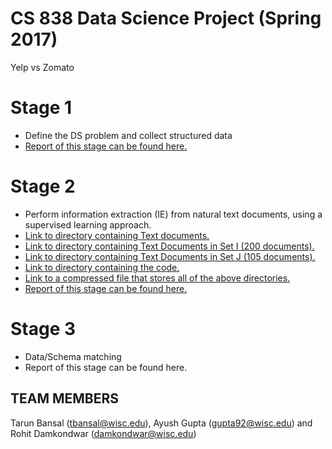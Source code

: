 # CS 838 Data Science Project (Spring 2017)
Yelp vs Zomato

# Stage 1
- Define the DS problem and collect structured data
- [Report of this stage can be found here.][7]

# Stage 2 
- Perform information extraction (IE) from natural text documents, using a supervised learning approach.
- [Link to directory containing Text documents.][1]
- [Link to directory containing Text Documents in Set I (200 documents).][2]
- [Link to directory containing Text Documents in Set J (105 documents).][3]
- [Link to directory containing the code.][4]
- [Link to a compressed file that stores all of the above directories.][5]
- [Report of this stage can be found here.][6]

# Stage 3 
- Data/Schema matching
- Report of this stage can be found here.

## TEAM MEMBERS
Tarun Bansal (tbansal@wisc.edu), Ayush Gupta (gupta92@wisc.edu) and Rohit Damkondwar (damkondwar@wisc.edu) 

[1]: https://github.com/rdamkondwar/FoodReviewAnalytics/tree/master/docs
[2]: https://github.com/rdamkondwar/FoodReviewAnalytics/tree/master/docs/training
[3]: https://github.com/rdamkondwar/FoodReviewAnalytics/tree/master/docs/test
[4]: https://github.com/rdamkondwar/FoodReviewAnalytics
[5]: http://pages.cs.wisc.edu/~tarun/cs838/FoodReviewAnalytics.zip
[6]: http://pages.cs.wisc.edu/~tarun/cs838/Stage2Report.pdf
[7]: http://pages.cs.wisc.edu/~tarun/cs838/FinalStage1.pdf
